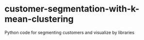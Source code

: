 # customer-segmentation-with-k-mean-clustering
Python code for segmenting customers and visualize by libraries
